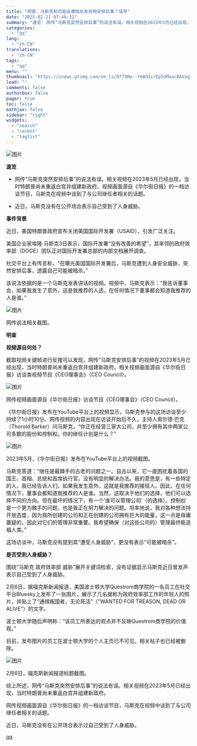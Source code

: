 ```yaml
---
title: "明查｜马斯克称可能会遭暗杀发视频安排后事？误导"
date: "2025-02-11 07:48:32"
summary: "速览- 网传“马斯克突然安排后事”的说法有误。相关视频在2023年5月已经出现，当时特朗普尚未重返白..."
categories:
  - "qq"
lang:
  - "zh-CN"
translations:
  - "zh-CN"
tags:
  - "qq"
menu: ""
thumbnail: "https://inews.gtimg.com/om_ls/O775Mw--Ym8OIcrEp5dMaacBAVagiPFThLtX1OefLLg3sAA_640360/0"
lead: ""
comments: false
authorbox: false
pager: true
toc: false
mathjax: false
sidebar: "right"
widgets:
  - "search"
  - "recent"
  - "taglist"
---
```


![图片](https://inews.gtimg.com/om_bt/OPl9WGYTNUrFFmWS30ELThXXQZsyBDYNcjlI8BovK2d0gAA/641)

**速览**

- 网传“马斯克突然安排后事”的说法有误。相关视频在2023年5月已经出现，当时特朗普尚未重返白宫并组建新政府。视频画面源自《华尔街日报》的一档访谈节目，马斯克在视频中谈到了与公司继任者相关的话题。

- 近日，马斯克没有在公开场合表示自己受到了人身威胁。

**事件背景**

近日，美国特朗普政府宣布关闭美国国际开发署（USAID），引发广泛关注。

美国企业家埃隆·马斯克3日表示，国际开发署“没有改善的希望”，其率领的政府效率部（DOGE）团队正对国际开发署总部的内部文档展开调查。

社交平台上有传言称，“在曝光美国国际开发署后，马斯克遭到人身安全威胁，突然安排后事，透露自己可能被暗杀。”

该说法依据的是一个马斯克发表讲话的视频。视频中，马斯克表示：“我告诉董事会，如果我发生了意外，这是我推荐的人选，在任何情况下董事都会知道我推荐的人是谁。”

![图片](https://inews.gtimg.com/om_bt/OnC9y_J7lHCPuhi4LSr7TwPF2-LzI7uTHWaInjoOngmpYAA/641)

网传说法相关截图。

**明查**

**视频源自何处？**

截取视频关键帧进行反搜可以发现，网传“马斯克安排后事”的视频在2023年5月已经出现，当时特朗普尚未重返白宫并组建新政府。相关视频画面源自《华尔街日报》访谈类视频节目《CEO理事会》（CEO Council）。

![图片](https://inews.gtimg.com/om_bt/OiW-Cffk3gX70jEUq_yUee-qo7dZHczyDi67P_DJMh2Z0AA/641)

网传视频画面源自《华尔街日报》访谈节目《CEO理事会》（CEO Council）。

《华尔街日报》发布在YouTube平台上的视频显示，马斯克参与的这场访谈至少持续了1小时10分。网传视频的内容出现在访谈开始后不久，主持人索尔德·巴克（Thorold Barker）问马斯克，“你正在经营三家大公司，并至少拥有其中两家公司多数的股份和控制权。你的继任计划是什么？”

![图片](https://inews.gtimg.com/om_bt/O50vQtJKa5DgIdUqsHhmiHF9X2DyArgfV5ds8KJwRx9KcAA/641)

2023年5月，《华尔街日报》发布在YouTube平台上的视频截图。

马斯克答道：“继任是最棘手的古老的问题之一。自古以来，它一直困扰着各国的国王、首相、总统和首席执行官。没有明显的解决办法。我的意思是，有一些特定的人，我已经告诉人们，如果我发生意外，这就是我推荐的接班人。因此，在任何情况下，董事会都知道我推荐的人是谁。当然，这取决于他们的选择，他们可以选择不同的方向。但在最坏的情况下，有一个‘谁可以管理公司’（的选择）。控制权是一个更为棘手的问题，也是我正在努力解决的问题。坦率地说，我对各种想法持开放态度，因为我所创建的公司和正在创建的公司拥有巨大的能量，这一点是毋庸置疑的，因此对它们的管理非常重要。我希望确保（对这些公司的）管理最终能造福人类。”

这场访谈中，马斯克没有提到其“遭受人身威胁”，更没有表示“可能被暗杀”。

**是否受到人身威胁？**

围绕“马斯克 政府效率部 威胁”展开关键词检索，没有证据显示马斯克近日曾发声表示自己受到了人身威胁。

2月6日，据福克斯新闻报道，美国波士顿大学Questrom商学院的一名员工在社交平台Bluesky上发布了一张图片，展示了几名据称为政府效率部工作的年轻人的照片，并贴上了“通缉叛国者，无论死活”（"WANTED FOR TREASON, DEAD OR ALIVE"）的文字。

波士顿大学随后声明称：“该员工所表达的观点并不反映Questrom商学院的价值观。”

目前，发布图片的员工在波士顿大学的个人主页已不可见。相关帖子也已经被删除。

![图片](https://inews.gtimg.com/om_bt/OWP2XU3Eh2Q9f4Ea1cugjSizuzUwnnHSpzwYzvEsYFTp4AA/641)

2月6日，福克斯新闻报道标题截图。

综上所述，网传“马斯克突然安排后事”的说法有误。相关视频在2023年5月已经出现，当时特朗普尚未重返白宫并组建新政府。

网传视频画面源自《华尔街日报》的一档访谈节目，马斯克在视频中谈到了与公司继任者相关的话题。

近日，马斯克没有在公开场合表示过自己受到了人身威胁。

[qq](https://new.qq.com/rain/a/20250211A018CZ00)
